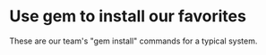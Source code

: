 # Use gem to install our favorites

These are our team's "gem install" commands for a typical system.
